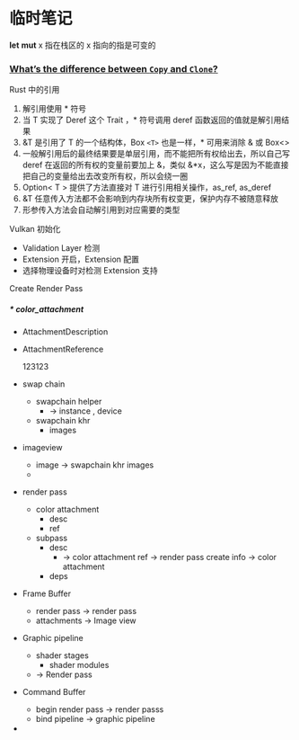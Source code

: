 # 临时笔记

**let** **mut** x 指在栈区的 x 指向的指是可变的

### [What’s the difference between `Copy` and `Clone`?](https://doc.rust-lang.org/core/marker/trait.Copy.html#whats-the-difference-between-copy-and-clone)

Rust 中的引用

1. 解引用使用 * 符号
2. 当 T 实现了 Deref 这个 Trait ，* 符号调用 deref 函数返回的值就是解引用结果
3. &T 是引用了 T 的一个结构体，Box `<T>`  也是一样，* 可用来消除 & 或 Box<>
4. 一般解引用后的最终结果要是单层引用，而不能把所有权给出去，所以自己写 deref 在返回的所有权的变量前要加上 &，类似 &*x，这么写是因为不能直接把自己的变量给出去改变所有权，所以会绕一圈
5. Option< T > 提供了方法直接对 T 进行引用相关操作，as_ref, as_deref
6. &T 任意传入方法都不会影响到内存块所有权变更，保护内存不被随意释放
7. 形参传入方法会自动解引用到对应需要的类型

Vulkan 初始化

* Validation Layer 检测
* Extension 开启，Extension 配置
* 选择物理设备时对检测 Extension 支持

Create Render Pass

##### * color_attachment

* AttachmentDescription
* AttachmentReference

  123123
* swap chain

  * swapchain helper
    * -> instance , device
  * swapchain khr
    * images
* imageview

  * image -> swapchain khr images
  * 
* render pass

  * color attachment
    * desc
    * ref
  * subpass
    * desc
      * -> color attachment ref -> render pass create info -> color attachment
    * deps
* Frame Buffer

  * render pass -> render pass
  * attachments -> Image view
* Graphic pipeline

  * shader stages
    * shader modules
  * -> Render pass
* Command Buffer

  * begin render pass -> render passs
  * bind pipeline -> graphic pipeline
*
